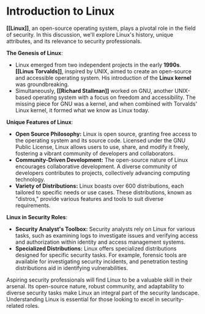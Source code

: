 # Introduction to Linux

**[[Linux]]**, an open-source operating system, plays a pivotal role in the field of security. In this discussion, we'll explore Linux's history, unique attributes, and its relevance to security professionals.

**The Genesis of Linux**:
- Linux emerged from two independent projects in the early **1990s**. **[[Linus Torvalds]]**, inspired by UNIX, aimed to create an open-source and accessible operating system. His introduction of the **Linux kernel** was groundbreaking.
- Simultaneously, **[[Richard Stallman]]** worked on GNU, another UNIX-based operating system with a focus on freedom and accessibility. The missing piece for GNU was a kernel, and when combined with Torvalds' Linux kernel, it formed what we know as Linux today.

**Unique Features of Linux**:
- **Open Source Philosophy:** Linux is open source, granting free access to the operating system and its source code. Licensed under the GNU Public License, Linux allows users to use, share, and modify it freely, fostering a vibrant community of developers and collaborators.
- **Community-Driven Development:** The open-source nature of Linux encourages collaborative development. A diverse community of developers contributes to projects, collectively advancing computing technology.
- **Variety of Distributions:** Linux boasts over 600 distributions, each tailored to specific needs or use cases. These distributions, known as "distros," provide various features and tools to suit diverse requirements.

**Linux in Security Roles**:
- **Security Analyst's Toolbox:** Security analysts rely on Linux for various tasks, such as examining logs to investigate issues and verifying access and authorization within identity and access management systems.
- **Specialized Distributions:** Linux offers specialized distributions designed for specific security tasks. For example, forensic tools are available for investigating security incidents, and penetration testing distributions aid in identifying vulnerabilities.

Aspiring security professionals will find Linux to be a valuable skill in their arsenal. Its open-source nature, robust community, and adaptability to diverse security tasks make Linux an integral part of the security landscape. Understanding Linux is essential for those looking to excel in security-related roles.